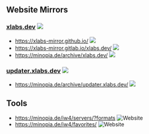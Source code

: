 ## Website Mirrors

### [xlabs.dev](https://xlabs.dev) [![](https://img.shields.io/website?url=https%3A%2F%2Fxlabs.dev%2F)]()
- https://xlabs-mirror.github.io/ [![](https://img.shields.io/website?url=https%3A%2F%2Fxlabs-mirror.github.io%2F)](https://github.com/xlabs-mirror/xlabs-mirror.github.io/graphs/traffic)
- https://xlabs-mirror.gitlab.io/xlabs.dev/ [![](https://img.shields.io/website?url=https%3A%2F%2Fxlabs-mirror.gitlab.io%2Fxlabs.dev%2F)]()
- https://minopia.de/archive/xlabs.dev/ [![](https://img.shields.io/website?url=https%3A%2F%2Fminopia.de%2Farchive%2Fxlabs.dev%2F)]()

### [updater.xlabs.dev](https://updater.xlabs.dev) [![](https://img.shields.io/website?url=https%3A%2F%2Fupdater.xlabs.dev%2F)]()
- https://minopia.de/archive/updater.xlabs.dev/ [![](https://img.shields.io/website?url=https%3A%2F%2Fminopia.de%2Farchive%2Fupdater.xlabs.dev%2F)]()


## Tools
- https://minopia.de/iw4/servers/?formats ![Website](https://img.shields.io/website?url=https%3A%2F%2Fminopia.de%2Fiw4%2Fservers%2F%3Fformats)
- https://minopia.de/iw4/favorites/ ![Website](https://img.shields.io/website?url=https%3A%2F%2Fminopia.de%2Fiw4%2Ffavorites%2F)

